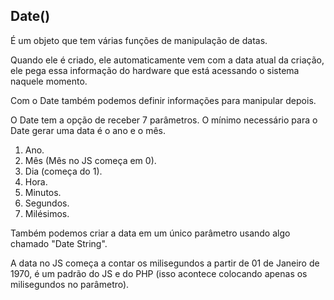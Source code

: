 ## Date()

É um objeto que tem várias funções de manipulação de datas.

Quando ele é criado, ele automaticamente vem com a data atual da criação, ele pega essa informação do hardware que está acessando o sistema naquele momento.

Com o Date também podemos definir informações para manipular depois.

O Date tem a opção de receber 7 parâmetros. O mínimo necessário para o Date gerar uma data é o ano e o mês.

1. Ano.
2. Mês (Mês no JS começa em 0).
3. Dia (começa do 1).
4. Hora.
5. Minutos.
6. Segundos.
7. Milésimos.

Também podemos criar a data em um único parâmetro usando algo chamado "Date String".

A data no JS começa a contar os milisegundos a partir de 01 de Janeiro de 1970, é um padrão do JS e do PHP (isso acontece colocando apenas os milisegundos no parâmetro).

